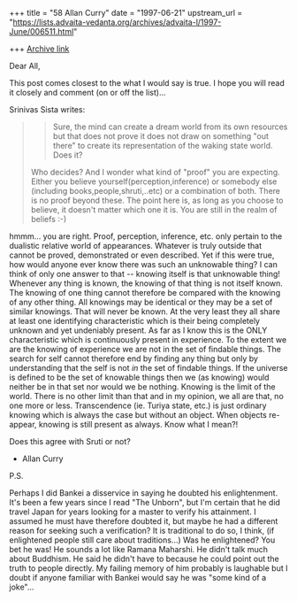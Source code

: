 +++
title = "58 Allan Curry"
date = "1997-06-21"
upstream_url = "https://lists.advaita-vedanta.org/archives/advaita-l/1997-June/006511.html"

+++
[Archive link](https://lists.advaita-vedanta.org/archives/advaita-l/1997-June/006511.html)

Dear All,

This post comes closest to the what I would say is true.
I hope you will read it closely and comment (on or off the list)...

Srinivas Sista writes:

>>Sure, the mind can create a dream world from its own resources but
>>that does not prove it does not draw on something "out there" to
>>create its representation of the waking state world. Does it?
>
>Who decides? And I wonder what kind of "proof" you are expecting.
>Either you believe yourself(perception,inference) or somebody else
>(including books,people,shruti,..etc) or a combination of both. There
>is no proof beyond these. The point here is, as long as you choose to
>believe, it doesn't matter which one it is. You are still in the realm
>of beliefs :-)
>

hmmm... you are right. Proof, perception, inference, etc. only
pertain to the dualistic relative world of appearances. Whatever is
truly outside that cannot be proved, demonstrated or even described.
Yet if this were true, how would anyone ever know there was such an
unknowable thing? I can think of only one answer to that -- knowing
itself is that unknowable thing! Whenever any thing is known, the
knowing of that thing is not itself known. The knowing of one thing
cannot therefore be compared with the knowing of any other thing.
All knowings may be identical or they may be a set of similar knowings.
That will never be known. At the very least they all share at least one
identifying characteristic which is their being completely unknown and yet
undeniably present. As far as I know this is the ONLY characteristic which
is continuously present in experience. To the extent we are the knowing
of experience we are not in the set of findable things. The search for
self cannot therefore end by finding any thing but only by understanding
that the self is not *in* the set of findable things.  If the universe is
defined to be the set of knowable things then we (as knowing) would neither
be in that set nor would we be nothing.  Knowing is the limit of the world.
There is no other limit than that and in my opinion, we all are that, no
one more or less.  Transcendence (ie. Turiya state, etc.) is just ordinary
knowing which is always the case but without an object. When objects
re-appear, knowing is still present as always. Know what I mean?!

Does this agree with Sruti or not?

- Allan Curry

P.S.

Perhaps I did Bankei a disservice in saying he doubted his enlightenment.
It's been a few years since I read "The Unborn", but I'm certain that
he did travel Japan for years looking for a master to verify his attainment.
I assumed he must have therefore doubted it, but maybe he had a different
reason for seeking such a verification?  It is traditional to do so, I think,
(if enlightened people still care about traditions...)  Was he enlightened?
You bet he was!  He sounds a lot like Ramana Maharshi. He didn't talk much
about Buddhism. He said he didn't have to because he could point out the
truth to people directly. My failing memory of him probably is laughable but
I doubt if anyone familiar with Bankei would say he was "some kind of a joke"...

